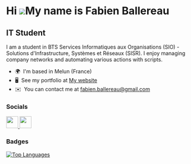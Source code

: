 Hi ![](https://user-images.githubusercontent.com/18350557/176309783-0785949b-9127-417c-8b55-ab5a4333674e.gif)My name is Fabien Ballereau
========================================================================================================================================

IT Student
----------

I am a student in BTS Services Informatiques aux Organisations (SIO) - Solutions d'Infrastructure, Systèmes et Réseaux (SISR). I enjoy managing company networks and automating various actions with scripts.

* 🌍  I'm based in Melun (France)
* 🖥️  See my portfolio at [My website](http://ballereau.eu)
* ✉️  You can contact me at [fabien.ballereau@gmail.com](mailto:fabien.ballereau@gmail.com)


### Socials

<p align="left"> <a href="https://www.github.com/FabienBll" target="_blank" rel="noreferrer"> <picture> <source media="(prefers-color-scheme: dark)" srcset="https://raw.githubusercontent.com/danielcranney/readme-generator/main/public/icons/socials/github-dark.svg" /> <source media="(prefers-color-scheme: light)" srcset="https://raw.githubusercontent.com/danielcranney/readme-generator/main/public/icons/socials/github.svg" /> <img src="https://raw.githubusercontent.com/danielcranney/readme-generator/main/public/icons/socials/github.svg" width="32" height="32" /> </picture> </a> <a href="https://www.linkedin.com/in/fabien-ballereau" target="_blank" rel="noreferrer"> <picture> <source media="(prefers-color-scheme: dark)" srcset="https://raw.githubusercontent.com/danielcranney/readme-generator/main/public/icons/socials/linkedin-dark.svg" /> <source media="(prefers-color-scheme: light)" srcset="https://raw.githubusercontent.com/danielcranney/readme-generator/main/public/icons/socials/linkedin.svg" /> <img src="https://raw.githubusercontent.com/danielcranney/readme-generator/main/public/icons/socials/linkedin.svg" width="32" height="32" /> </picture> </a></p>

### Badges

<a href="https://github.com/FabienBll" align="left"><img src="https://github-readme-stats.vercel.app/api/top-langs/?username=FabienBll&langs_count=10&title_color=0891b2&text_color=ffffff&icon_color=0891b2&bg_color=1c1917&hide_border=true&locale=en&custom_title=Top%20%Languages" alt="Top Languages" /></a>
